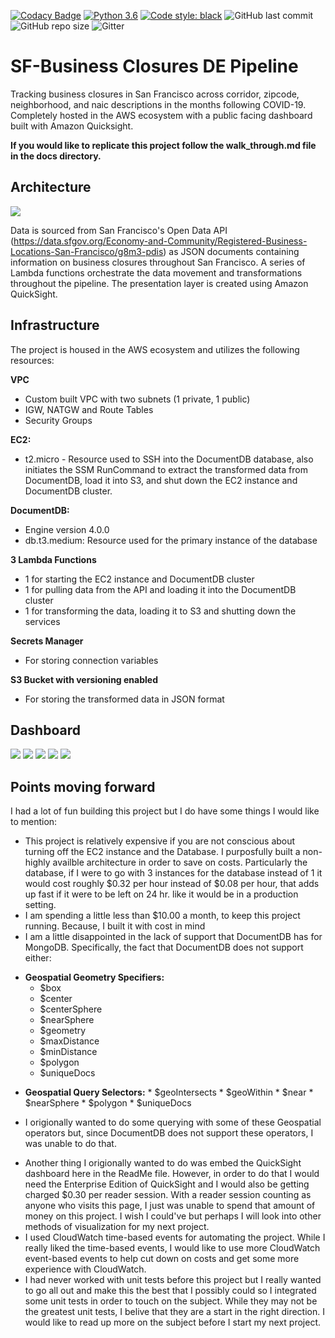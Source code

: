 [![Codacy Badge](https://api.codacy.com/project/badge/Grade/c26d843180fd4296a9f1be9764d81f9b)](https://app.codacy.com/gh/zennerdylan/business_closures_de_pipeline?utm_source=github.com&utm_medium=referral&utm_content=zennerdylan/business_closures_de_pipeline&utm_campaign=Badge_Grade)
[![Python 3.6](https://img.shields.io/badge/python-3.7-blue.svg)](https://www.python.org/downloads/release/python-360/)
[![Code style: black](https://img.shields.io/badge/code%20style-black-000000.svg)](https://github.com/psf/black)
![GitHub last commit](https://img.shields.io/github/last-commit/zennerdylan/business_closures_de_pipeline)
![GitHub repo size](https://img.shields.io/github/repo-size/zennerdylan/business_closures_de_pipeline)
![Gitter](https://img.shields.io/gitter/room/zennerdylan/business_closures_de_pipeline?color=blue)

# SF-Business Closures DE Pipeline

Tracking business closures in San Francisco across corridor, zipcode, neighborhood, and naic descriptions in the months following COVID-19. Completely hosted in the AWS ecosystem with a public facing dashboard built with Amazon Quicksight.

**If you would like to replicate this project follow the walk_through.md file in the docs directory.**

## Architecture
![](architecture/architecture_diagram.png)

Data is sourced from San Francisco's Open Data API (https://data.sfgov.org/Economy-and-Community/Registered-Business-Locations-San-Francisco/g8m3-pdis) as JSON documents containing information on business closures throughout San Francisco. A series of Lambda functions orchestrate the data movement and transformations throughout the pipeline. The presentation layer is created using Amazon QuickSight.

## Infrastructure
The project is housed in the AWS ecosystem and utilizes the following resources:

**VPC**
-  Custom built VPC with two subnets (1 private, 1 public)
- IGW, NATGW and Route Tables
- Security Groups

**EC2:**

- t2.micro - Resource used to SSH into the DocumentDB database, also initiates the SSM RunCommand to extract the transformed data from DocumentDB, load it into S3, and shut down the EC2 instance and DocumentDB cluster.

**DocumentDB:**

- Engine version 4.0.0
- db.t3.medium: Resource used for the primary instance of the database

**3 Lambda Functions**
- 1 for starting the EC2 instance and DocumentDB cluster
-  1 for pulling data from the API and loading it into the DocumentDB cluster
-  1 for transforming the data, loading it to S3 and shutting down the services

**Secrets Manager**
-  For storing connection variables

**S3 Bucket with versioning enabled**
-  For storing the transformed data in JSON format



## Dashboard
![](dashboard_images/DashBoard1.png)
![](dashboard_images/DashBoard2.png)
![](dashboard_images/DashBoard3.png)
![](dashboard_images/DashBoard4.png)
![](dashboard_images/DashBoard5.png)

## Points moving forward

I had a lot of fun building this project but I do have some things I would like to mention:

-  This project is relatively expensive if you are not conscious about turning off the EC2 instance and the Database. I purposfully built a non-highly availble architecture in order to save on costs. Particularly the database, if I were to go with 3 instances for the database instead of 1 it would cost roughly $0.32 per hour instead of $0.08 per hour, that adds up fast if it were to be left on 24 hr. like it would be in a production setting. 
- I am spending a little less than $10.00 a month, to keep this project running. Because, I built it with cost in mind
-   I am a little disappointed in the lack of support that DocumentDB has for MongoDB. Specifically, the fact that DocumentDB does not support either:
  * **Geospatial Geometry Specifiers:** 
    * $box
    *  $center
    -  $centerSphere
    * $nearSphere
    *  $geometry
    * $maxDistance
    - $minDistance
    * $polygon
    - $uniqueDocs
  -  **Geospatial Query Selectors:** 
    *  $geoIntersects
    * $geoWithin
    * $near
    * $nearSphere
    * $polygon
    * $uniqueDocs
*  I origionally wanted to do some querying with some of these Geospatial operators but, since DocumentDB does not support these operators, I was unable to do that.
- Another thing I origionally wanted to do was embed the QuickSight dashboard here in the ReadMe file. However, in order to do that I would need the Enterprise Edition of QuickSight and I would also be getting charged $0.30 per reader session. With a reader session counting as anyone who visits this page, I just was unable to spend that amount of money on this project. I wish I could've but perhaps I will look into other methods of visualization for my next project.
- I used CloudWatch time-based events for automating the project. While I really liked the time-based events, I would like to use more CloudWatch event-based events to help cut down on costs and get some more experience with CloudWatch.
- I had never worked with unit tests before this project but I really wanted to go all out and make this the best that I possibly could so I integrated some unit tests in order to touch on the subject. While they may not be the greatest unit tests, I belive that they are a start in the right direction. I would like to read up more on the subject before I start my next project. 
